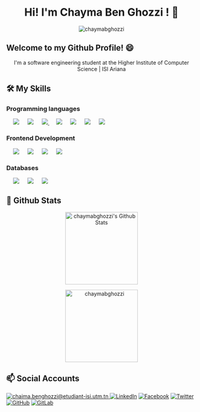   <h1 align="center"> Hi! I'm Chayma Ben Ghozzi ! 👋 </h1>
  
  <p align="center"> <img src="https://komarev.com/ghpvc/?username=chaymabghozzi&label=Profile%20views&color=0e75b6&style=plastic" alt="chaymabghozzi" /> </p>
  
 ## Welcome to my Github Profile! 😄
 
<p align="center"> I'm a software engineering student at the Higher Institute of Computer Science | ISI Ariana
	

## 🛠️ My Skills

###  Programming languages

<p align="left"> 
  &emsp;
<img src="https://img.shields.io/badge/javascript%20-%23323330.svg?&style=for-the-badge&logo=javascript&logoColor=%23F7DF1E"/
  &emsp;
<img src="https://img.shields.io/badge/java-%23ED8B00.svg?&style=for-the-badge&logo=java&logoColor=white"/>
  &emsp;
 <img src="https://img.shields.io/badge/php-%23777BB4.svg?&style=for-the-badge&logo=php&logoColor=white"/>
  &emsp;
  <a href="https://www.python.org/">
   <img src="https://img.shields.io/badge/python%20-%2314354C.svg?&style=for-the-badge&logo=python&logoColor=white"/>
  </a>
    &emsp;
  <img src="https://img.shields.io/badge/c%20-%2300599C.svg?&style=for-the-badge&logo=c&logoColor=white"/>
      &emsp;
<img src="https://img.shields.io/badge/c++%20-%2300599C.svg?&style=for-the-badge&logo=c%2B%2B&ogoColor=white"/>
   &emsp;
  <img src="https://img.shields.io/badge/c%23%20-%23239120.svg?&style=for-the-badge&logo=c-sharp&logoColor=white"/>
	   &emsp;
  <img src="https://img.shields.io/badge/Java-ED8B00?style=for-the-badge&logo=java&logoColor=white"/>

</p>

###  Frontend Development
<p align="left"> 
  &emsp; 
	<img src="https://img.shields.io/badge/html5%20-%23E34F26.svg?&style=for-the-badge&logo=html5&logoColor=white"/>  
  &emsp;
	<img src="https://img.shields.io/badge/css3%20-%231572B6.svg?&style=for-the-badge&logo=css3&logoColor=white"/>
  &emsp;
  	<img src="https://img.shields.io/badge/bootstrap%20-%23563D7C.svg?&style=for-the-badge&logo=bootstrap&logoColor=white"/>
  &emsp;
  	<img src="https://img.shields.io/badge/angular%20-%23DD0031.svg?&style=for-the-badge&logo=angular&logoColor=white"/>

</p>

###  Databases
<p align="left">
  &emsp;
  <img src ="https://img.shields.io/badge/postgres-%23316192.svg?&style=for-the-badge&logo=postgresql&logoColor=white"/>
  &emsp;
   <img src ="https://img.shields.io/badge/MongoDB-%234ea94b.svg?&style=for-the-badge&logo=mongodb&logoColor=white"/>
  &emsp;
   <img src="https://img.shields.io/badge/mysql-%2300f.svg?&style=for-the-badge&logo=mysql&logoColor=white"/></a>
   </p>
   
## 🌱 Github Stats
<p align="center">
<img alt="chaymabghozzi's Github Stats" src="https://github-readme-stats.vercel.app/api?username=chaymabghozzi&show_icons=true&count_private=true&theme=algolia" height="192px"/>
	</p>
	<p align="center">
<img src="https://github-readme-stats.vercel.app/api/top-langs?username=chaymabghozzi&show_icons=true&locale=en&layout=compact&theme=algolia" alt="chaymabghozzi" height="192px"/>
</p>

## 📫 Social Accounts
<a href="mailto:chaima.benghozzi@etudiant-isi.utm.tn">![chaima.benghozzi@etudiant-isi.utm.tn](https://img.shields.io/badge/Gmail-D14836?style=for-the-badge&logo=gmail&logoColor=white)
<a href="https://www.linkedin.com/in/chayma-ben-ghozzi/">![LinkedIn](https://img.shields.io/badge/LinkedIn-0077B5?style=for-the-badge&logo=linkedin&logoColor=white)</a>
<a href="https://www.facebook.com/chaymabenghozzi">![Facebook](https://img.shields.io/badge/Facebook-%231877F2.svg?style=for-the-badge&logo=Facebook&logoColor=white)</a>
<a href="https://twitter.com/GhozziChayma">![Twitter](https://img.shields.io/badge/Twitter-%231DA1F2.svg?style=for-the-badge&logo=Twitter&logoColor=white)</a>
<a href="https://github.com/chaymabghozzi">![GitHub](https://img.shields.io/badge/github-%23121011.svg?style=for-the-badge&logo=github&logoColor=white)</a>	
<a href="https://gitlab.com/Chayma.Ben.Ghozzi">![GitLab](https://img.shields.io/badge/gitlab-%23181717.svg?style=for-the-badge&logo=gitlab&logoColor=white)</a>
